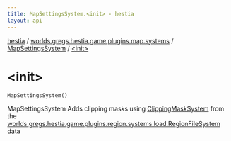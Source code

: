 ```yaml
---
title: MapSettingsSystem.<init> - hestia
layout: api
---
```


<div class='api-docs-breadcrumbs'><a href="../../index.html">hestia</a> / <a href="../index.html">worlds.gregs.hestia.game.plugins.map.systems</a> / <a href="index.html">MapSettingsSystem</a> / <a href="./-init-.html">&lt;init&gt;</a></div>

# &lt;init&gt;

<div class="signature"><code><span class="identifier">MapSettingsSystem</span><span class="symbol">(</span><span class="symbol">)</span></code></div>

MapSettingsSystem
Adds clipping masks using <a href="../-clipping-mask-system/index.html">ClippingMaskSystem</a> from the <a href="../../worlds.gregs.hestia.game.plugins.region.systems.load/-region-file-system/index.html">worlds.gregs.hestia.game.plugins.region.systems.load.RegionFileSystem</a> data

